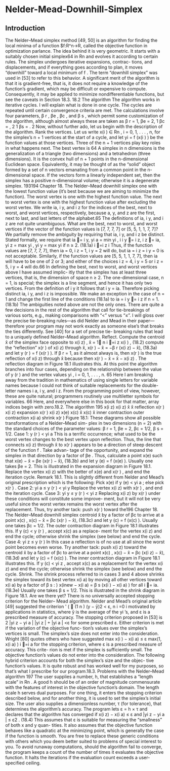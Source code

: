 # Nelder-Mead-Downhill-Simplex

## Introduction
The Nelder–Mead simplex method [49, 50] is an algorithm for finding the local minima of a function $f:R^n→R, called the objective function in optimization parlance. The idea
behind it is very geometric. It starts with a suitably chosen initial simplex64 in Rn and
evolves it according to certain rules. The simplex undergoes iterative expansions, contrac-
tions, and displacements, and if everything goes according to plan, it moves “downhill”
toward a local minimum of f . The term “downhill simplex” was used in [53] to refer to
this behavior. A significant merit of the algorithm is that it is gradient-free, that is, it does
not require a knowledge of the function’s gradient, which may be difficult or expensive
to compute. Consequently, it may be applied to minimize nondifferentiable functions,
but see the caveats in Section 18.3.
18.2 The algorithm
The algorithm works in iterative cycles. I will explain what is done in one cycle. The
cycles are repeated until certain convergence criteria are met. The calculations involve
four parameters, β r , βe , βc , and β s , which permit some customization of the algorithm,
although almost always these are taken as
β r = 1,
βe = 2,
1
βc = ,
2
1
βs = .
2
Now, without further ado, let us begin with the description of the algorithm.
Rank the vertices. Let us write x(i ) ∈ Rn , i = 0, 1, . . . , n, for the simplex’s n + 1 vertices
at the start of a cycle, and let yi = f (x(i ) ) be the function values at those vertices.
Three of the n + 1 vertices play key roles in what happens next. The best vertex is
64 A simplex in n dimensions is the generalization of a triangle (two dimensions) and a tetrahedron (three
dimensions). It is the convex hull of n + 1 points in the n-dimensional Euclidean space. Equivalently, it
may be thought of as the “solid” object formed by a set of n vectors emanating from a common point in the
n-dimensional space. If the vectors form a linearly independent set, then the simplex has a positive n-dimensional
volume; otherwise it is a degenerate simplex.
193194
Chapter 18. The Nelder–Mead downhill simplex
one with the lowest function value (it’s best because we are aiming to minimize the
function). The worst vertex is one with the highest function value. The next to worst
vertex is one with the highest function value after excluding the worst vertex. We
write ia, i y, and i z for the indices of the best, next to worst, and worst vertices,
respectively, because a, y, and z are the first, next to last, and last letters of the
alphabet.65
The definitions of ia, i y, and i z are not quite unambiguous. What are the best,
next to worst, and worst vertices if the vector of the function values is [7, 7, 7, 7] or
[5, 5, 1, 1, 7, 7]? We partially remove the ambiguity by requiring that ia, i y, and i z
be distinct. Stated formally, we require that
ia = i y,
yi a = min yi ,
i
i y = i z,
i z = ia,
yi z = max yi ,
yi y = max yi
if n ≥ 2.
(18.1a)
i =i z
i
Thus, if the function values are [7, 7, 7, 7], then ia = 0, i z = 1, i y = 2 will do,
but ia = i z = i y = 0 is not acceptable. Similarly, if the function values are
[5, 5, 1, 1, 7, 7], then ia will have to be one of 2 or 3; and either of the choices i z = 4,
i y = 5 or i z = 5, i y = 4 will do.66
In defining the best, next to worst, and worst vertices above I have assumed implic-
itly that the simplex has at least three vertices, that is, the dimension of space n ≥ 2.
The one-dimensional case, n = 1, is special; the simplex is a line segment, and hence
it has only two vertices. From the definition of i y it follows that i y = ia. Therefore
picking distinct ia, i y, and i z is impossible. We make an exception in the case of
n = 1 and change the first line of the conditions (18.1a) to
ia = i y = i z
if n = 1.
(18.1b)
The ambiguities noted above are not the only ones. There are quite a few decisions
in the rest of the algorithm that call for tie-breakings of various sorts, e.g., making
comparisons with “<” versus “≤”. I will gloss over the precise tie-breaking rules—as
did Nelder and Mead in their paper—therefore your program may not work exactly
as someone else’s that breaks the ties differently. See [40] for a set of precise tie-
breaking rules that lead to a uniquely defined Nelder–Mead algorithm.
Reflect. Compute the centroid x̂ of the simplex face opposite to x(i z) ,
x̂ =
1
n i =i z
x(i ) ,
(18.2)
compute the “reflection” x(r ) of x(i z) through x̂,
x(r ) − x̂ = −β r (x(i z) − x̂),
(18.3a)
and let y (r ) = f (x(r ) ). If β r = 1, as it almost always is, then x(r ) is the true reflection
of x(i z) through x̂ because then x(r ) − x̂ = x̂ − x(i z) . The reflection diagram in
Figure 18.1 illustrates this.
At this point the algorithm branches into four cases, depending on the relationship
between the value of y (r ) and the vertex values yi , i = 0, 1, . . . , n.
65 Here I am breaking away from the tradition in mathematics of using single letters for variable names because
I could not think of suitable replacements for the double-letter names i a, i y, and i z. From the programming
point of view, however, these are quite natural; programmers routinely use multiletter symbols for variables.
66
Here, and everywhere else in this book for that matter, array indices begin with zero.18.2. The algorithm
195
x(i z)
x(i z)
x̂
x̂
reflection
x(r )
x(i z)
expansion
x(r )
x(i z)
x(e)
x(c)
x̂
x(c)
x̂
inner contraction
outer contraction
x(i a)
shrink
x(r )
Figure 18.1: These diagrams show all possible transformations of a Nelder–Mead sim-
plex in two dimensions (n = 2) with the standard choices of the parameter
values: β r = 1, βe = 2, βc = 1/2, β s = 1/2.
Case 1: y (r ) < yi a
This is a terrific occurrence; what used to be the worst vertex changes to the
best vertex upon reflection. Thus, the line that connects x(i z) through x̂ to
x(r ) appears to be a direction of steep descent of the function f . Take advan-
tage of the opportunity, and expand the simplex in that direction by a factor
of βe . Thus, calculate a point x(e) such that
x(e) − x̂ = βe (x(r ) − x̂),
(18.3b)
and let y (e) = f (x(e) ). Usually one takes βe = 2. This is illustrated in the
expansion diagram in Figure 18.1. Replace the vertex x(i z) with the better of
x(e) and x(r ) , and end the iteration cycle.
Remark 18.1. This is slightly different from Nelder and Mead’s original
prescription which is the following: Pick x(e) if y (e) < yi a ; else pick x(r ) .
Case 2: yi a ≤ y (r ) < yi y
Replace the vertex x(i z) with x(r ) , and end the iteration cycle.
Case 3: yi y ≤ y (r ) < yi z
Replacing x(i z) by x(r ) under these conditions will constitute some improve-
ment, but it will not be very useful since the worst vertex remains the worst
vertex after the replacement. Thus, try another tack: push x(r ) toward the196
Chapter 18. The Nelder–Mead downhill simplex
centroid x̂ by a factor of βc to arrive at a point x(c) ,
x(c) − x̂ = βc (x(r ) − x̂),
(18.3c)
and let y (c) = f (x(c) ). Usually one takes βc = 1/2. The outer contraction
diagram in Figure 18.1 illustrates this. If y (c) < y (r ) , accept x(c) as a replace-
ment for the vertex x(i z) and end the cycle; otherwise shrink the simplex (see
below) and end the cycle.
Case 4: yi z ≤ y (r )
In this case a reflection is of no use at all since the worst point becomes even
worse. Try another tack: push x(i z) toward the centroid x̂ by a factor of βc
to arrive at a point x(c) ,
x(c) − x̂ = βc (x(i z) − x̂),
(18.3d)
and let y (c) = f (x(c) ). The inner contraction diagram in Figure 18.1 illustrates
this. If y (c) < yi z , accept x(c) as a replacement for the vertex x(i z) and end the
cycle; otherwise shrink the simplex (see below) and end the cycle.
Shrink. The shrink process referred to in cases 3 and 4 above shrinks the simplex toward
its best vertex x(i a) by moving all other vertices toward x(i a) by a factor of β s :
)
x(inew
− x(i a) = β s (x(i ) − x(i a) ) for all i = ia.
(18.3e)
Usually one takes β s = 1/2. This is illustrated in the shrink diagram in Figure 18.1.
Are we there yet? There is no universally accepted stopping criterion for the Nelder–
Mead algorithm. Nelder and Mead’s original article [49] suggested the criterion
'
( 
(1 n
)
(y − ȳ)2 < ε,
n i =0 i
motivated by applications in statistics, where ȳ is the average of the yi ’s, and ε is a
prescribed measure of accuracy. The stopping criterion proposed in [53] is
2
|yi z − yi a |
|yi z | + |yi a |
<ε
for some prescribed ε. Either criterion is met if the variation of the objective func-
tion’s values over the simplex’s vertices is small. The simplex’s size does not enter
into the consideration.
Wright [80] quotes others who have suggested
max x(i ) − x(i a) ≤ ε max(1, x(i a) )
i =i a
for the stopping criterion, where ε is a prescribed measure of accuracy. This crite-
rion is met if the simplex is sufficiently small. The objective function’s values do
not enter into the consideration.
The following hybrid criterion accounts for both the simplex’s size and the objec-
tive function’s values. It is quite robust and has worked well for my purposes, so
that’s what I prescribe for our program.18.3. Problems with the Nelder–Mead algorithm
197
The user supplies a number, h, that establishes a “length scale” in Rn . A good h
should be of an order of magnitude commensurate with the features of interest in
the objective function’s domain. The length scale h serves dual purposes. For one
thing, it enters the stopping criterion described below, and for another thing, it is
used to set the simplex’s initial size.
The user also supplies a dimensionless number, τ (for tolerance), that determines the
algorithm’s accuracy. The program lets ε = h × τ and declares that the algorithm
has converged if
x(i z) − x(i a) ≤ ε and
|yi z − yi a | ≤ ε2 .
(18.4)
This assumes that ε is suitable for measuring the “smallness” of both x and y quan-
tities. It also assumes that the objective function behaves like a quadratic at the
minimizing point, which is generally the case if the function is smooth. You are
free to replace these generic conditions with others which you deem better suited
to problems of special interest to you.
To avoid runaway computations, should the algorithm fail to converge, the program
keeps a count of the number of times it evaluates the objective function. It halts the
iterations if the evaluation count exceeds a user-specified ceiling.
